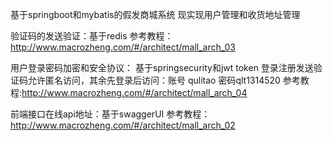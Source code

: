基于springboot和mybatis的假发商城系统
现实现用户管理和收货地址管理


验证码的发送验证：基于redis
参考教程：http://www.macrozheng.com/#/architect/mall_arch_03


用户登录密码加密和安全协议：
基于springsecurity和jwt token
登录注册发送验证码允许匿名访问，其余先登录后访问：账号 qulitao 密码qlt1314520
参考教程:http://www.macrozheng.com/#/architect/mall_arch_04


前端接口在线api地址：基于swaggerUI
参考教程：http://www.macrozheng.com/#/architect/mall_arch_02
